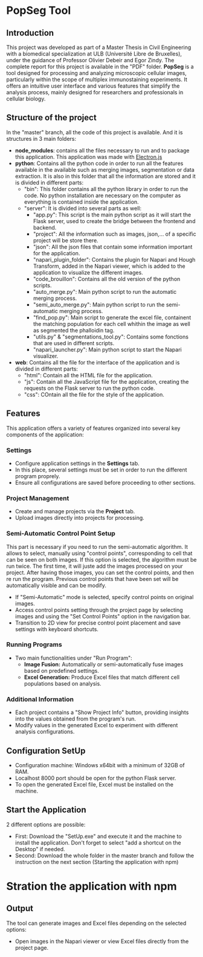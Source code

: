 # PopSeg Tool

## Introduction
This project was developed as part of a Master Thesis in Civil Engineering with a biomedical specialization at ULB (Université Libre de Bruxelles), under the guidance of Professor Olivier Debeir and Egor Zindy. The complete report for this project is available in the "PDF" folder. **PopSeg** is a tool designed for processing and analyzing microscopic cellular images, particularly within the scope of multiplex immunostaining experiments. It offers an intuitive user interface and various features that simplify the analysis process, mainly designed for researchers and professionals in cellular biology.

## Structure of the project
In the "master" branch, all the code of this project is available. And it is structures in 3 main folders:
- **node_modules**: contains all the files necessary to run and to package this application. This application was made with [Electron.js](https://github.com/electron/electron)
- **python**: Contains all the python code in order to run all the features available in the available such as merging images, segmentation or data extraction. It is also in this folder that all the information are stored and it is divided in different parts:
  - "bin": This folder contains all the python library in order to run the code. No python installation are necessary on the computer as everything is contained inside the application.
  - "server": It is divided into several parts as well:
    - "app.py": This script is the main python script as it will start the Flask server, used to create the bridge between the frontend and backend.
    - "project": All the information such as images, json,... of a specific project will be store there.
    - "json": All the json files that contain some information important for the application.
    - "napari_plugin_folder": Contains the plugin for Napari and Hough Transform, added in the Napari viewer, which is added to the application to visualize the different images.
    - "code_brouillon": Contains all the old version of the python scripts.
    - "auto_merge.py": Main python script to run the automatic merging process.
    - "semi_auto_merge.py": Main python script to run the semi-automatic merging process.
    - "find_pop.py": Main script to generate the excel file, containent the matching population for each cell whithin the image as well as segmented the phalloidin tag.
    - "utils.py" & "segmentations_tool.py": Contains some fonctions that are used in different scripts.
    - "napari_launcher.py": Main python script to start the Napari visualizer.
- **web**: Contains all the file for the interface of the application and is divided in different parts:
  - "html": Contain all the HTML file for the application.
  - "js": Contain all the JavaScript file for the application, creating the requests on the Flask server to run the python code.
  - "css": COntain all the file for the style of the application.

## Features
This application offers a variety of features organized into several key components of the application:

### Settings
- Configure application settings in the **Settings** tab.
- In this place, several settings must be set in order to run the different program proprely. 
- Ensure all configurations are saved before proceeding to other sections.

### Project Management
- Create and manage projects via the **Project** tab.
- Upload images directly into projects for processing.

### Semi-Automatic Control Point Setup
This part is necessary if you need to run the semi-automatic algorithm. It allows to select, manually using "control points", corresponding to cell that can be seen on both images. If this option is selected, the algorithm must be run twice. The first time, it will juste add the images processed on your project. After having those images, you can set the control points, and then re run the program. Previous control points that have been set will be automatically visible and can be modify.
- If "Semi-Automatic" mode is selected, specify control points on original images.
- Access control points setting through the project page by selecting images and using the "Set Control Points" option in the navigation bar.
- Transition to 2D view for precise control point placement and save settings with keyboard shortcuts.

### Running Programs
- Two main functionalities under "Run Program":
  - **Image Fusion:** Automatically or semi-automatically fuse images based on predefined settings.
  - **Excel Generation:** Produce Excel files that match different cell populations based on analysis.

### Additional Information
- Each project contains a "Show Project Info" button, providing insights into the values obtained from the program's run.
- Modify values in the generated Excel to experiment with different analysis configurations.

## Configuration SetUp
- Configuration machine: Windows x64bit with a minimum of 32GB of RAM.
- Localhost 8000 port should be open for the python Flask server.
- To open the generated Excel file, Excel must be installed on the machine.

## Start the Application
2 different options are possible:
- First: Download the "SetUp.exe" and execute it and the machine to install the application. Don't forget to select "add a shortcut on the Desktop" if needed.
- Second: Download the whole folder in the master branch and follow the instruction on the next section (Starting the application with npm)

# Stration the application with npm
 

## Output
The tool can generate images and Excel files depending on the selected options:
- Open images in the Napari viewer or view Excel files directly from the project page.


